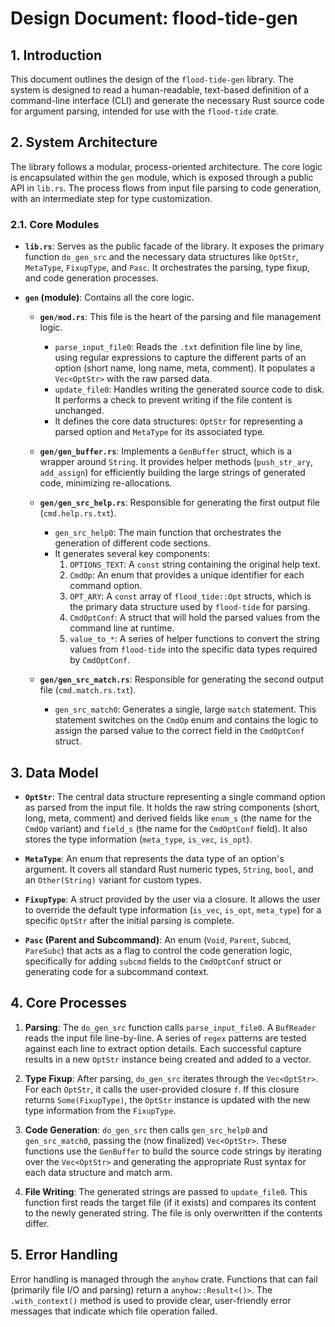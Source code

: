 # Design Document: flood-tide-gen

## 1. Introduction

This document outlines the design of the `flood-tide-gen` library. The system is designed to read a human-readable, text-based definition of a command-line interface (CLI) and generate the necessary Rust source code for argument parsing, intended for use with the `flood-tide` crate.

## 2. System Architecture

The library follows a modular, process-oriented architecture. The core logic is encapsulated within the `gen` module, which is exposed through a public API in `lib.rs`. The process flows from input file parsing to code generation, with an intermediate step for type customization.

### 2.1. Core Modules

- **`lib.rs`**: Serves as the public facade of the library. It exposes the primary function `do_gen_src` and the necessary data structures like `OptStr`, `MetaType`, `FixupType`, and `Pasc`. It orchestrates the parsing, type fixup, and code generation processes.

- **`gen` (module)**: Contains all the core logic.
    - **`gen/mod.rs`**: This file is the heart of the parsing and file management logic.
        - `parse_input_file0`: Reads the `.txt` definition file line by line, using regular expressions to capture the different parts of an option (short name, long name, meta, comment). It populates a `Vec<OptStr>` with the raw parsed data.
        - `update_file0`: Handles writing the generated source code to disk. It performs a check to prevent writing if the file content is unchanged.
        - It defines the core data structures: `OptStr` for representing a parsed option and `MetaType` for its associated type.

    - **`gen/gen_buffer.rs`**: Implements a `GenBuffer` struct, which is a wrapper around `String`. It provides helper methods (`push_str_ary`, `add_assign`) for efficiently building the large strings of generated code, minimizing re-allocations.

    - **`gen/gen_src_help.rs`**: Responsible for generating the first output file (`cmd.help.rs.txt`).
        - `gen_src_help0`: The main function that orchestrates the generation of different code sections.
        - It generates several key components:
            1.  `OPTIONS_TEXT`: A `const` string containing the original help text.
            2.  `CmdOp`: An enum that provides a unique identifier for each command option.
            3.  `OPT_ARY`: A `const` array of `flood_tide::Opt` structs, which is the primary data structure used by `flood-tide` for parsing.
            4.  `CmdOptConf`: A struct that will hold the parsed values from the command line at runtime.
            5.  `value_to_*`: A series of helper functions to convert the string values from `flood-tide` into the specific data types required by `CmdOptConf`.

    - **`gen/gen_src_match.rs`**: Responsible for generating the second output file (`cmd.match.rs.txt`).
        - `gen_src_match0`: Generates a single, large `match` statement. This statement switches on the `CmdOp` enum and contains the logic to assign the parsed value to the correct field in the `CmdOptConf` struct.

## 3. Data Model

- **`OptStr`**: The central data structure representing a single command option as parsed from the input file. It holds the raw string components (short, long, meta, comment) and derived fields like `enum_s` (the name for the `CmdOp` variant) and `field_s` (the name for the `CmdOptConf` field). It also stores the type information (`meta_type`, `is_vec`, `is_opt`).

- **`MetaType`**: An enum that represents the data type of an option's argument. It covers all standard Rust numeric types, `String`, `bool`, and an `Other(String)` variant for custom types.

- **`FixupType`**: A struct provided by the user via a closure. It allows the user to override the default type information (`is_vec`, `is_opt`, `meta_type`) for a specific `OptStr` after the initial parsing is complete.

- **`Pasc` (Parent and Subcommand)**: An enum (`Void`, `Parent`, `Subcmd`, `PareSubc`) that acts as a flag to control the code generation logic, specifically for adding `subcmd` fields to the `CmdOptConf` struct or generating code for a subcommand context.

## 4. Core Processes

1.  **Parsing**: The `do_gen_src` function calls `parse_input_file0`. A `BufReader` reads the input file line-by-line. A series of `regex` patterns are tested against each line to extract option details. Each successful capture results in a new `OptStr` instance being created and added to a vector.

2.  **Type Fixup**: After parsing, `do_gen_src` iterates through the `Vec<OptStr>`. For each `OptStr`, it calls the user-provided closure `f`. If this closure returns `Some(FixupType)`, the `OptStr` instance is updated with the new type information from the `FixupType`.

3.  **Code Generation**: `do_gen_src` then calls `gen_src_help0` and `gen_src_match0`, passing the (now finalized) `Vec<OptStr>`. These functions use the `GenBuffer` to build the source code strings by iterating over the `Vec<OptStr>` and generating the appropriate Rust syntax for each data structure and match arm.

4.  **File Writing**: The generated strings are passed to `update_file0`. This function first reads the target file (if it exists) and compares its content to the newly generated string. The file is only overwritten if the contents differ.

## 5. Error Handling

Error handling is managed through the `anyhow` crate. Functions that can fail (primarily file I/O and parsing) return a `anyhow::Result<()>`. The `.with_context()` method is used to provide clear, user-friendly error messages that indicate which file operation failed.
